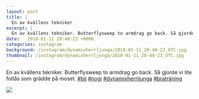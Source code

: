 ```yaml
---
layout: post
title: |
  En av kvällens tekniker
excerpt: |
  En av kvällens tekniker. Butterflysweep to armdrag go back. Så gjorde vi lite fotlås som grädde på moset.    
date:   2018-01-11 20:40:23 +0000
categories: instagram
background: /instagram/dynamixherrljunga/2018-01-11_20-40-23_UTC.jpg
thumbnail: /instagram/dynamixherrljunga/2018-01-11_20-40-23_UTC.jpg
---
```

En av kvällens tekniker. Butterflysweep to armdrag go back. Så gjorde vi lite fotlås som grädde på moset. [#bjj](https://www.instagram.com/explore/tags/bjj/) [#nogi](https://www.instagram.com/explore/tags/nogi/) [#dynamixherrljunga](https://www.instagram.com/explore/tags/dynamixherrljunga/) [#braträning](https://www.instagram.com/explore/tags/braträning/)



<img src='/www-dynamix-herrljunga/instagram/dynamixherrljunga/2018-01-11_20-40-23_UTC.jpg' class='img-fluid' />
